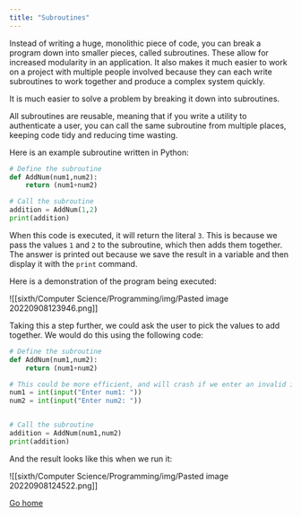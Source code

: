 ```yaml
---
title: "Subroutines"
---
```


Instead of writing a huge, monolithic piece of code, you can break a program down into smaller pieces, called subroutines. These allow for increased modularity in an application. It also makes it much easier to work on a project with multiple people involved because they can each write subroutines to work together and produce a complex system quickly.

It is much easier to solve a problem by breaking it down into subroutines.

All subroutines are reusable, meaning that if you write a utility to authenticate a user, you can call the same subroutine from multiple places, keeping code tidy and reducing time wasting.

Here is an example subroutine written in Python:

```py
# Define the subroutine
def AddNum(num1,num2):
    return (num1+num2)

# Call the subroutine
addition = AddNum(1,2)
print(addition)
```

When this code is executed, it will return the literal `3`. This is because we pass the values `1` and `2` to the subroutine, which then adds them together. The answer is printed out because we save the result in a variable and then display it with the `print` command.

Here is a demonstration of the program being executed:

![[sixth/Computer Science/Programming/img/Pasted image 20220908123946.png]]

Taking this a step further, we could ask the user to pick the values to add together. We would do this using the following code:

```py
# Define the subroutine
def AddNum(num1,num2):
    return (num1+num2)

# This could be more efficient, and will crash if we enter an invalid input.
num1 = int(input("Enter num1: "))
num2 = int(input("Enter num2: "))


# Call the subroutine
addition = AddNum(num1,num2)
print(addition)
```

And the result looks like this when we run it:

![[sixth/Computer Science/Programming/img/Pasted image 20220908124522.png]]

[Go home](/)